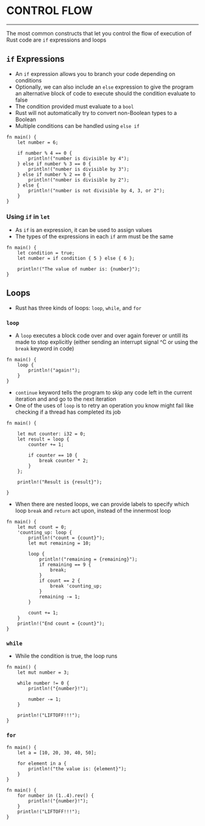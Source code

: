 # CONTROL FLOW 
---
The most common constructs that let you control the flow of execution of Rust code are `if` expressions and loops

## `if` Expressions
- An `if` expression allows you to branch your code depending on conditions
- Optionally, we can also include an `else` expression to give the program an alternative block of code to execute should the condition evaluate to false
- The condition provided must evaluate to a `bool`
- Rust will not automatically try to convert non-Boolean types to a Boolean
- Multiple conditions can be handled using `else if`

```
fn main() {
    let number = 6;

    if number % 4 == 0 {
        println!("number is divisible by 4");
    } else if number % 3 == 0 {
        println!("number is divisible by 3");
    } else if number % 2 == 0 {
        println!("number is divisible by 2");
    } else {
        println!("number is not divisible by 4, 3, or 2");
    }
}
```

### Using `if` in `let`
- As `if` is an expression, it can be used to assign values
- The types of the expressions in each `if` arm must be the same
```
fn main() {
    let condition = true;
    let number = if condition { 5 } else { 6 };

    println!("The value of number is: {number}");
}
```

## Loops
- Rust has three kinds of loops: `loop`, `while`, and `for`

### `loop`
- A `loop` executes a block code over and over again forever or untill its made to stop explicitly (either sending an interrupt signal ^C or using the `break` keyword in code)
```
fn main() {
    loop {
        println!("again!");
    }
}
```
- `continue`  keyword  tells the program to skip any code left in the current iteration and and go to the next iteration
- One of the uses of `loop` is to retry an operation you know might fail  like checking if a thread has completed its job
```
fn main() {

    let mut counter: i32 = 0;
    let result = loop {
        counter += 1;
        
        if counter == 10 {
            break counter * 2;
        }
    };

    println!("Result is {result}");

}
```

- When there are nested loops, we can provide labels to specify which loop `break` and `return` act upon, instead of the innermost loop
```
fn main() {
    let mut count = 0;
    'counting_up: loop {
        println!("count = {count}");
        let mut remaining = 10;

        loop {
            println!("remaining = {remaining}");
            if remaining == 9 {
                break;
            }
            if count == 2 {
                break 'counting_up;
            }
            remaining -= 1;
        }

        count += 1;
    }
    println!("End count = {count}");
}
```


### `while`
- While the condition is true, the loop runs
```
fn main() {
    let mut number = 3;

    while number != 0 {
        println!("{number}!");

        number -= 1;
    }

    println!("LIFTOFF!!!");
}
```
### `for`
```
fn main() {
    let a = [10, 20, 30, 40, 50];

    for element in a {
        println!("the value is: {element}");
    }
}
```

```
fn main() {
    for number in (1..4).rev() {
        println!("{number}!");
    }
    println!("LIFTOFF!!!");
}
```